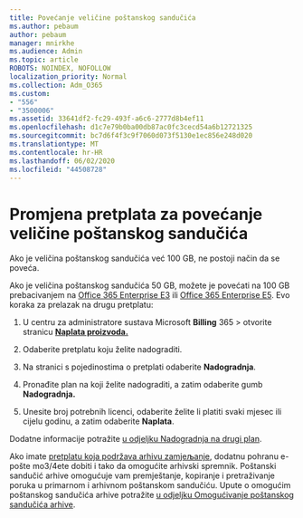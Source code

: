 ```yaml
---
title: Povećanje veličine poštanskog sandučića
ms.author: pebaum
author: pebaum
manager: mnirkhe
ms.audience: Admin
ms.topic: article
ROBOTS: NOINDEX, NOFOLLOW
localization_priority: Normal
ms.collection: Adm_O365
ms.custom:
- "556"
- "3500006"
ms.assetid: 33641df2-fc29-493f-a6c6-2777d8b4ef11
ms.openlocfilehash: d1c7e79b0ba00db87ac0fc3cecd54a6b12721325
ms.sourcegitcommit: bc7d6f4f3c9f7060d073f5130e1ec856e248d020
ms.translationtype: MT
ms.contentlocale: hr-HR
ms.lasthandoff: 06/02/2020
ms.locfileid: "44508728"
---
```

# <a name="switch-subscriptions-to-increase-mailbox-size"></a>Promjena pretplata za povećanje veličine poštanskog sandučića

Ako je veličina poštanskog sandučića već 100 GB, ne postoji način da se poveća.
  
Ako je veličina poštanskog sandučića 50 GB, možete je povećati na 100 GB prebacivanjem na [Office 365 Enterprise E3](https://products.office.com/business/office-365-enterprise-e3-business-software) ili [Office 365 Enterprise E5](https://products.office.com/business/office-365-enterprise-e5-business-software). Evo koraka za prelazak na drugu pretplatu:
  
1. U centru za administratore sustava Microsoft **Billing** 365 \> otvorite stranicu **[Naplata proizvoda.](https://go.microsoft.com/fwlink/p/?linkid=842054)**

2. Odaberite pretplatu koju želite nadograditi.

3. Na stranici s pojedinostima o pretplati odaberite **Nadogradnja**.

4. Pronađite plan na koji želite nadograditi, a zatim odaberite gumb **Nadogradnja.**

5. Unesite broj potrebnih licenci, odaberite želite li platiti svaki mjesec ili cijelu godinu, a zatim odaberite **Naplata**.

Dodatne informacije potražite [u odjeljku Nadogradnja na drugi plan](https://docs.microsoft.com/microsoft-365/commerce/subscriptions/upgrade-to-different-plan).

Ako imate [pretplatu koja podržava arhivu zamjeљanje](https://docs.microsoft.com/office365/servicedescriptions/exchange-online-archiving-service-description/exchange-online-archiving-service-description), dodatnu pohranu e-pošte mo3/4ete dobiti i tako da omogućite arhivski spremnik. Poštanski sandučić arhive omogućuje vam premještanje, kopiranje i pretraživanje poruka u primarnom i arhivnom poštanskom sandučiću. Upute o omogućim poštanskog sandučića arhive potražite [u odjeljku Omogućivanje poštanskog sandučića arhive](https://docs.microsoft.com/microsoft-365/compliance/enable-archive-mailboxes).